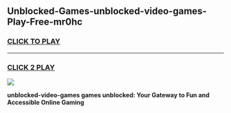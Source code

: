 
## Unblocked-Games-unblocked-video-games-Play-Free-mr0hc
<h3>
<a href="https://premium76.site?title=unblocked-video-games&ref=18A1">CLICK TO PLAY</a></h3>
<hr>

<h3>
<a href="https://premium76.site?title=unblocked-video-games&ref=18A1">CLICK 2 PLAY</a>
  
</h3>

<a href="https://premium76.site?title=unblocked-video-games&ref=18A1"><img src="https://clearcache.store/games.png"></a>


**unblocked-video-games games unblocked: Your Gateway to Fun and Accessible Online Gaming**
